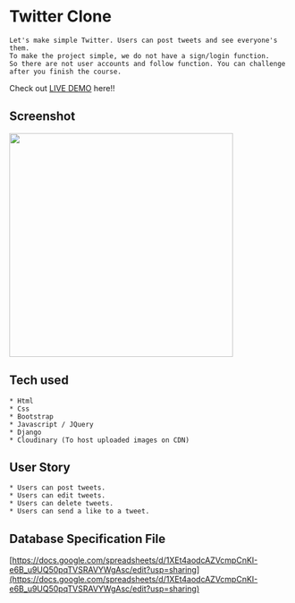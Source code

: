 # Twitter Clone
```
Let's make simple Twitter. Users can post tweets and see everyone's them.
To make the project simple, we do not have a sign/login function.
So there are not user accounts and follow function. You can challenge after you finish the course.
```

Check out [LIVE DEMO](https://techis-wd-twitter-clone.techisio.repl.co/) here!!


## Screenshot

<img src="https://user-images.githubusercontent.com/7912575/108593051-5cda5300-7397-11eb-83eb-672534dd33ce.png" width="400" />

## Tech used
```
* Html
* Css
* Bootstrap
* Javascript / JQuery
* Django
* Cloudinary (To host uploaded images on CDN)
```

## User Story
```
* Users can post tweets.
* Users can edit tweets.
* Users can delete tweets.
* Users can send a like to a tweet.
```

## Database Specification File
[https://docs.google.com/spreadsheets/d/1XEt4aodcAZVcmpCnKI-e6B_u9UQ50pqTVSRAVYWgAsc/edit?usp=sharing](https://docs.google.com/spreadsheets/d/1XEt4aodcAZVcmpCnKI-e6B_u9UQ50pqTVSRAVYWgAsc/edit?usp=sharing)

